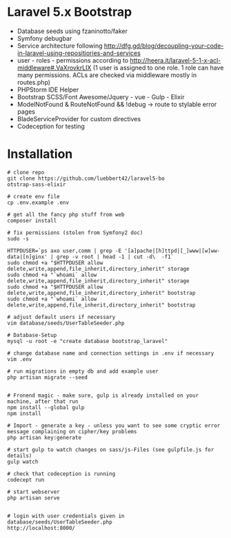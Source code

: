 # Laravel 5.x Bootstrap

* Database seeds using fzaninotto/faker
* Symfony debugbar
* Service architecture following http://dfg.gd/blog/decoupling-your-code-in-laravel-using-repositiories-and-services
* user - roles - permissions according to http://heera.it/laravel-5-1-x-acl-middleware#.VaXrovkrLIX (1 user is assigned to one role. 1 role can have many permissions. ACLs are checked via middleware mostly in routes.php)
* PHPStorm IDE Helper
* Bootstrap SCSS/Font Awesome/Jquery - vue - Gulp - Elixir
* ModelNotFound & RouteNotFound && !debug -> route to stylable error pages
* BladeServiceProvider for custom directives
* Codeception for testing

# Installation


```
# clone repo
git clone https://github.com/luebbert42/laravel5-bo
otstrap-sass-elixir

# create env file
cp .env.example .env

# get all the fancy php stuff from web
composer install

# fix permissions (stolen from Symfony2 doc)
sudo -s

HTTPDUSER=`ps axo user,comm | grep -E '[a]pache|[h]ttpd|[_]www|[w]ww-data|[n]ginx' | grep -v root | head -1 | cut -d\  -f1`
sudo chmod +a "$HTTPDUSER allow delete,write,append,file_inherit,directory_inherit" storage
sudo chmod +a "`whoami` allow delete,write,append,file_inherit,directory_inherit" storage
sudo chmod +a "$HTTPDUSER allow delete,write,append,file_inherit,directory_inherit" bootstrap
sudo chmod +a "`whoami` allow delete,write,append,file_inherit,directory_inherit" bootstrap

# adjust default users if necessary
vim database/seeds/UserTableSeeder.php

# Database-Setup 
mysql -u root -e "create database bootstrap_laravel"

# change database name and connection settings in .env if necessary
vim .env

# run migrations in empty db and add example user
php artisan migrate --seed
 

# Fronend magic - make sure, gulp is already installed on your machine, after that run
npm install --global gulp
npm install

# Import - generate a key - unless you want to see some cryptic error message complaining on cipher/key problems
php artisan key:generate

# start gulp to watch changes on sass/js-Files (see gulpfile.js for details)
gulp watch

# check that codeception is running 
codecept run

# start webserver 
php artisan serve


# login with user credentials given in database/seeds/UserTableSeeder.php
http://localhost:8000/

```